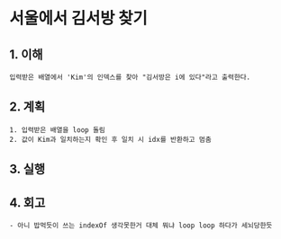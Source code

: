 # 서울에서 김서방 찾기

## 1. 이해
    입력받은 배열에서 'Kim'의 인덱스를 찾아 "김서방은 i에 있다"라고 출력한다.

## 2. 계획
    1. 입력받은 배열을 loop 돌림
    2. 값이 Kim과 일치하는지 확인 후 일치 시 idx를 반환하고 멈춤

## 3. 실행

## 4. 회고
    - 아니 밥먹듯이 쓰는 indexOf 생각못한거 대체 뭐냐 loop loop 하다가 세뇌당한듯